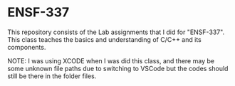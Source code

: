 # ENSF-337
This repository consists of the Lab assignments that I did for "ENSF-337". This class teaches the basics and understanding of C/C++ and its components.

NOTE: I was using XCODE when I was did this class, and there may be some unknown file paths due to switching to VSCode but the codes should still be there in the folder files. 
